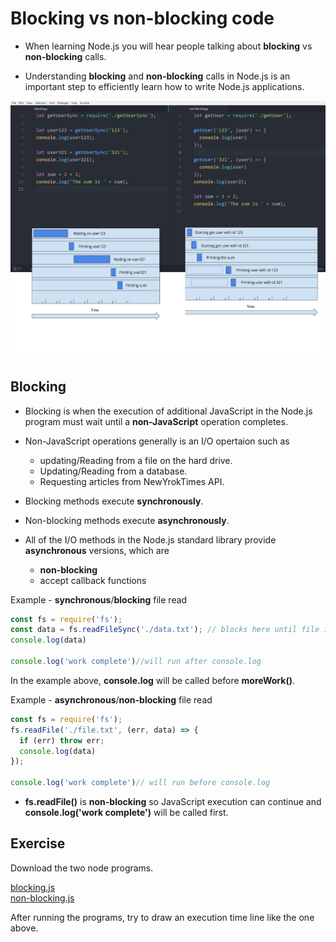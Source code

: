 # Blocking vs non-blocking code

* When learning Node.js you will hear people talking about
**blocking** vs **non-blocking** calls.

* Understanding **blocking** and **non-blocking** calls in Node.js is an important step to efficiently learn how to write Node.js applications.

<p text-align="center">
  <img src="./assets/images/block-vs-nonblocking.png" >
</p>

## Blocking

* Blocking is when the execution of additional JavaScript in the Node.js program must wait until a **non-JavaScript** operation completes.

* Non-JavaScript operations generally is an I/O opertaion such as
  - updating/Reading from a file on the hard drive.
  - Updating/Reading from a database.
  - Requesting articles from NewYrokTimes API.


* Blocking methods execute **synchronously**.

* Non-blocking methods execute **asynchronously**.

* All of the I/O methods in the Node.js standard library provide **asynchronous** versions, which are
  - **non-blocking**
  - accept callback functions


Example - **synchronous**/**blocking** file read

```javascript
const fs = require('fs');
const data = fs.readFileSync('./data.txt'); // blocks here until file is read
console.log(data)

console.log('work complete')//will run after console.log
```

In the example above, **console.log** will be called before **moreWork()**.

Example - **asynchronous**/**non-blocking** file read

```javascript
const fs = require('fs');
fs.readFile('./file.txt', (err, data) => {
  if (err) throw err;
  console.log(data)
});

console.log('work complete')// will run before console.log
```

* **fs.readFile()** is **non-blocking** so JavaScript execution can continue and **console.log('work complete')** will be called first.

## Exercise

Download the two node programs.

[blocking.js](./palyground/2-blocking-vs-nonblocking/blocking.js)  
[non-blocking.js](./palyground/2-blocking-vs-nonblocking/non-blocking.js)

After running the programs, try to draw an execution time line like the one above.
